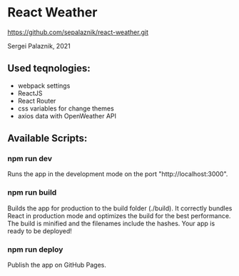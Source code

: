 # React Weather

https://github.com/sepalaznik/react-weather.git

Sergei Palaznik, 2021

## Used teqnologies:
- webpack settings
- ReactJS
- React Router
- css variables for change themes
- axios data with OpenWeather API

## Available Scripts:

### npm run dev
Runs the app in the development mode on the port "http://localhost:3000".

### npm run build
Builds the app for production to the build folder (./build).
It correctly bundles React in production mode and optimizes the build for the best performance.
The build is minified and the filenames include the hashes. Your app is ready to be deployed!

### npm run deploy
Publish the app on GitHub Pages.

